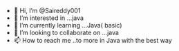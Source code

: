 - 👋 Hi, I’m @Saireddy001
- 👀 I’m interested in ...java
- 🌱 I’m currently learning ...Java( basic)
- 💞️ I’m looking to collaborate on ...java
- 📫 How to reach me ..to more in Java with the best way

<!---
Saireddy001/Saireddy001 is a ✨ special ✨ repository because its `README.md` (this file) appears on your GitHub profile.
You can click the Preview link to take a look at your changes.
--->
